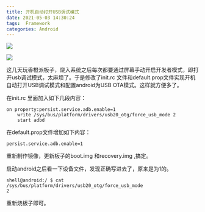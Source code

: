 ```yaml
---
title: 开机自动打开USB调试模式
date: 2021-05-03 14:30:24
tags:  Framework
categories: Android
---
```


![](https://mmbiz.qpic.cn/mmbiz_gif/v67afFKwjvKcFRJuaYtJibZ6KAewovGdXMgQOz1eCttN2HbPc4xBWl9iavoyok3hxSh4PbWRMaWZIuJhbNlhibAlg/640?wx_fmt=gif)

![](https://ws1.sinaimg.cn/large/c0bee4a0gy1frh025esfvj20u00jhwfs.jpg)

这几天玩香橙派板子，烧入系统之后每次都要通过屏幕手动开启开发者模式，即打开usb调试模式，太麻烦了。于是修改了init.rc 文件和default.prop文件实现开机自动打开USB调试模式和配置android为USB OTA模式。这样就方便多了。
<!--more-->
在init.rc 里面加入如下几段内容：

```she
on property:persist.service.adb.enable=1  
    write /sys/bus/platform/drivers/usb20_otg/force_usb_mode 2  
    start adbd  
```

在default.prop文件增加如下内容：
```shell
persist.service.adb.enable=1  
```

重新制作镜像，更新板子的boot.img 和recovery.img ,搞定。

启动android之后看一下设备文件，发现正确写进去了，原来是为1的。
```shell
shell@android:/ $ cat /sys/bus/platform/drivers/usb20_otg/force_usb_mode 
2  
```

重新烧板子即可。
